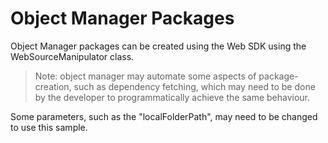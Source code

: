 # Object Manager Packages

Object Manager packages can be created using the Web SDK using the WebSourceManipulator class.

> Note: object manager may automate some aspects of package-creation, such as dependency fetching, which may need to be done by the developer to programmatically achieve the same behaviour.

Some parameters, such as the "localFolderPath", may need to be changed to use this sample.